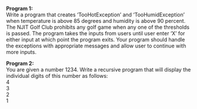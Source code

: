 **Program 1:**   
Write a program that creates ‘TooHotException’ and ‘TooHumidException’ when temperature is above 85 degrees and humidity is above 90 percent. The NJIT Golf Club prohibits any golf game when any one of the thresholds is passed. The program takes the inputs from users until user enter ‘X’ for either input at which point the program exits. Your program should handle the exceptions with appropriate messages and allow user to continue with more inputs.

**Program 2:**   
You are given a number 1234. Write a recursive program that will display the individual digits of this number as follows:  
4  
3  
2  
1

